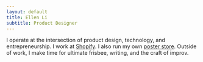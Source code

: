 ```yaml
---
layout: default
title: Ellen Li
subtitle: Product Designer
---
```


I operate at the intersection of product design, technology, and entrepreneurship. I work at [Shopify](http://shopify.com). I also run my own [poster store](http://enty.co). Outside of work, I make time for ultimate frisbee, writing, and the craft of improv.
